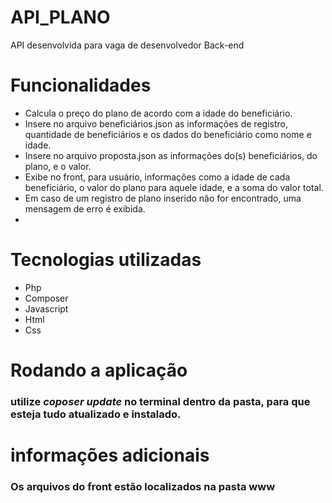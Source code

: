# API_PLANO

API desenvolvida para vaga de desenvolvedor Back-end

# Funcionalidades

- Calcula o preço do plano de acordo com a idade do beneficiário.
- Insere no arquivo beneficiários.json as informações de registro, quantidade de beneficiários e os dados do beneficiário como nome e idade.
- Insere no arquivo proposta.json as informações do(s) beneficiários, do plano, e o valor.
- Exibe no front, para usuário, informações como a idade de cada beneficiário, o valor do plano para aquele idade, e a soma do valor total.
- Em caso de um registro de plano inserido não for encontrado, uma mensagem de erro é exibida.
- 
# Tecnologias utilizadas

- Php
- Composer
- Javascript
- Html
- Css
# Rodando a aplicação

### utilize *coposer update* no terminal dentro da pasta, para que esteja tudo atualizado e instalado.

# informações adicionais
### Os arquivos do front estão localizados na pasta www
